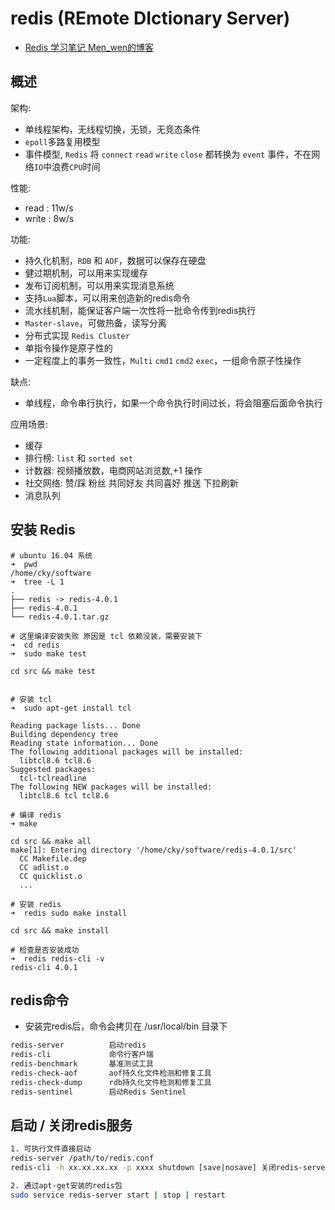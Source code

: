 # redis (REmote DIctionary Server)

- [Redis 学习笔记 Men_wen的博客](https://blog.csdn.net/men_wen/article/details/60583821)

## 概述

架构:

- 单线程架构，无线程切换，无锁，无竞态条件
- `epoll`多路复用模型
- 事件模型, `Redis` 将 `connect` `read` `write` `close` 都转换为 `event` 事件，不在网络`IO`中浪费`CPU`时间

性能:

- read  : 11w/s
- write : 8w/s

功能:

- 持久化机制，`RDB` 和 `AOF`，数据可以保存在硬盘
- 健过期机制，可以用来实现缓存
- 发布订阅机制，可以用来实现消息系统
- 支持`Lua`脚本，可以用来创造新的redis命令
- 流水线机制，能保证客户端一次性将一批命令传到redis执行
- `Master-slave`，可做热备，读写分离
- 分布式实现 `Redis Cluster`
- 单指令操作是原子性的
- 一定程度上的事务一致性，`Multi` `cmd1` `cmd2` `exec`，一组命令原子性操作

缺点:

- 单线程，命令串行执行，如果一个命令执行时间过长，将会阻塞后面命令执行

应用场景:

- 缓存
- 排行榜: `list` 和 `sorted set`
- 计数器: 视频播放数，电商网站浏览数,+1 操作
- 社交网络: 赞/踩 粉丝 共同好友 共同喜好 推送 下拉刷新
- 消息队列

## 安装 Redis

```shell
# ubuntu 16.04 系统
➜  pwd
/home/cky/software
➜  tree -L 1
.
├── redis -> redis-4.0.1
├── redis-4.0.1
└── redis-4.0.1.tar.gz

# 这里编译安装失败 原因是 tcl 依赖没装，需要安装下
➜  cd redis
➜  sudo make test

cd src && make test


# 安装 tcl 
➜  sudo apt-get install tcl

Reading package lists... Done
Building dependency tree       
Reading state information... Done
The following additional packages will be installed:
  libtcl8.6 tcl8.6
Suggested packages:
  tcl-tclreadline
The following NEW packages will be installed:
  libtcl8.6 tcl tcl8.6

# 编译 redis
➜ make

cd src && make all
make[1]: Entering directory '/home/cky/software/redis-4.0.1/src'
  CC Makefile.dep
  CC adlist.o
  CC quicklist.o
  ...

# 安装 redis
➜  redis sudo make install

cd src && make install

# 检查是否安装成功
➜  redis redis-cli -v
redis-cli 4.0.1
```

## redis命令

- 安装完redis后，命令会拷贝在 /usr/local/bin 目录下

```bash
redis-server          启动redis
redis-cli             命令行客户端
redis-benchmark       基准测试工具
redis-check-aof       aof持久化文件检测和修复工具
redis-check-dump      rdb持久化文件检测和修复工具
redis-sentinel        启动Redis Sentinel
```

## 启动 / 关闭redis服务

```bash
1. 可执行文件直接启动
redis-server /path/to/redis.conf
redis-cli -h xx.xx.xx.xx -p xxxx shutdown [save|nosave] 关闭redis-server [保存|不保存内存数据]

2. 通过apt-get安装的redis包
sudo service redis-server start | stop | restart
```